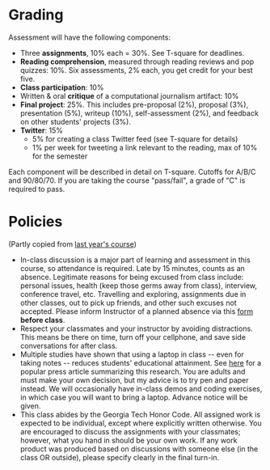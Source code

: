 # Grading #

Assessment will have the following components:

- Three **assignments**, 10% each = 30%. See T-square for deadlines.
- **Reading comprehension**, measured through reading reviews and pop quizzes: 10%. Six assessments, 2% each, you get credit for your best five.
- **Class participation**: 10%
- Written & oral **critique** of a computational journalism artifact: 10%
- **Final project**: 25%. This includes pre-proposal (2%), proposal (3%), presentation (5%), writeup (10%), self-assessment (2%), and feedback on other students' projects (3%).
- **Twitter**: 15%
  - 5% for creating a class Twitter feed (see T-square for details)
  - 1% per week for tweeting a link relevant to the reading, max of 10% for the semester

Each component will be described in detail on T-square. Cutoffs for A/B/C and 90/80/70. If you are taking the course "pass/fail", a grade of "C" is required to pass.

# Policies #

(Partly copied from [last year's course](https://compjournalism.wordpress.com/sp2014/))

- In-class discussion is a major part of learning and assessment in this course, so attendance is required. Late by 15 minutes, counts as an absence. Legitimate reasons for being excused from class include: personal issues, health (keep those germs away from class), interview, conference travel, etc. Travelling and exploring, assignments due in other classes, out to pick up friends, and other such excuses not accepted. Please inform Instructor of a planned absence via this [form](http://goo.gl/forms/mwf2JQXpc4) **before class**.
- Respect your classmates and your instructor by avoiding distractions. This means be there on time, turn off your cellphone, and save side conversations for after class.
- Multiple studies have shown that using a laptop in class -- even for taking notes -- reduces students' educational attainment. See [here](http://www.newyorker.com/online/blogs/elements/2014/06/the-case-for-banning-laptops-in-the-classroom.html) for a popular press article summarizing this research. You are adults and must make your own decision, but my advice is to try pen and paper instead. We will occasionally have in-class demos and coding exercises, in which case you will want to bring a laptop. Advance notice will be given.
- This class abides by the Georgia Tech Honor Code. All assigned work is expected to be individual, except where explicitly written otherwise. You are encouraged to discuss the assignments with your classmates; however, what you hand in should be your own work. If any work product was produced based on discussions with someone else (in the class OR outside), please specify clearly in the final turn-in. 
